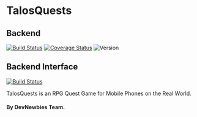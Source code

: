 # TalosQuests

## Backend
[![Build Status](https://api.travis-ci.org/DevNewbies/TalosQuests.svg?branch=master)](https://travis-ci.org/DevNewbies/TalosQuests)
[![Coverage Status](https://coveralls.io/repos/github/DevNewbies/TalosQuests/badge.svg?branch=master)](https://coveralls.io/github/DevNewbies/TalosQuests)
![Version](http://talosquests.devian.gr/badge.svg?type=version&nocache=1)

## Backend Interface
[![Build Status](https://ci.appveyor.com/api/projects/status/jarsxska0aldo15y?svg=true)](https://ci.appveyor.com/project/ProIcons/talosquests/)

TalosQuests is an RPG Quest Game for Mobile Phones on the Real World.

#### By DevNewbies Team.
